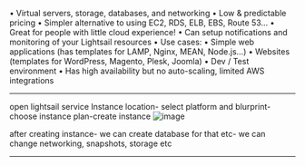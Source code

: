 • Virtual servers, storage, databases, and networking
• Low & predictable pricing
• Simpler alternative to using EC2, RDS, ELB, EBS, Route 53...
• Great for people with little cloud experience!
• Can setup notifications and monitoring of your Lightsail resources
• Use cases:
• Simple web applications (has templates for LAMP, Nginx, MEAN, Node.js...)
• Websites (templates for WordPress, Magento, Plesk, Joomla)
• Dev / Test environment
• Has high availability but no auto-scaling, limited AWS integrations
___
open lightsail service
Instance location- select platform and blurprint-choose instance plan-create instance
![image](https://user-images.githubusercontent.com/107784718/212628827-15ccc557-76b6-41f5-878a-52f6580c0dca.png)

after creating instance- we can create database for that etc- we can change networking, snapshots, storage etc
_______________________________
